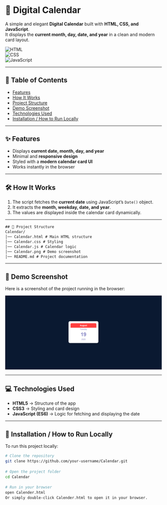 # 📅 Digital Calendar  

A simple and elegant **Digital Calendar** built with **HTML, CSS, and JavaScript**.  
It displays the **current month, day, date, and year** in a clean and modern card layout.  

![HTML](https://img.shields.io/badge/HTML-5-orange)  
![CSS](https://img.shields.io/badge/CSS-3-blue)  
![JavaScript](https://img.shields.io/badge/JavaScript-ES6-yellow)  

---

## 📑 Table of Contents  
- [Features](#-features)  
- [How It Works](#-how-it-works)  
- [Project Structure](#-project-structure)  
- [Demo Screenshot](#-demo-screenshot)  
- [Technologies Used](#-technologies-used)  
- [Installation / How to Run Locally](#-installation--how-to-run-locally)  

---

## ✨ Features  
- Displays **current date, month, day, and year**  
- Minimal and **responsive design**  
- Styled with a **modern calendar card UI**  
- Works instantly in the browser  

---

## 🛠 How It Works  
1. The script fetches the **current date** using JavaScript’s `Date()` object.  
2. It extracts the **month, weekday, date, and year**.  
3. The values are displayed inside the calendar card dynamically.  

---

```
## 📂 Project Structure  
Calendar/
│── Calendar.html # Main HTML structure
│── Calendar.css # Styling
│── Calendar.js # Calendar logic
│── Calendar.png # Demo screenshot
│── README.md # Project documentation

```

---

## 📸 Demo Screenshot  
Here is a screenshot of the project running in the browser:  

![Demo Screenshot](Calendar.png) 


---

## 💻 Technologies Used  
- **HTML5** → Structure of the app  
- **CSS3** → Styling and card design  
- **JavaScript (ES6)** → Logic for fetching and displaying the date  

---

## 🚀 Installation / How to Run Locally  
To run this project locally:  

```bash
# Clone the repository
git clone https://github.com/your-username/Calendar.git 

# Open the project folder
cd Calendar  

# Run in your browser
open Calender.html  
Or simply double-click Calender.html to open it in your browser.
